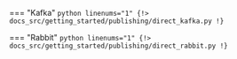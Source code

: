 === "Kafka"
    ```python linenums="1"
    {!> docs_src/getting_started/publishing/direct_kafka.py !}
    ```

=== "Rabbit"
    ```python linenums="1"
    {!> docs_src/getting_started/publishing/direct_rabbit.py !}
    ```